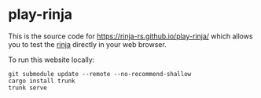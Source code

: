 # play-rinja

This is the source code for https://rinja-rs.github.io/play-rinja/ which allows you to
test the [rinja](https://crates.io/crates/rinja) directly in your web browser.

To run this website locally:

```
git submodule update --remote --no-recommend-shallow
cargo install trunk
trunk serve
```
